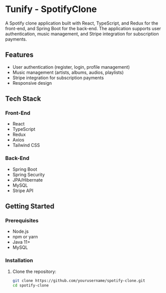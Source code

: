# Tunify - SpotifyClone

A Spotify clone application built with React, TypeScript, and Redux for the front-end, and Spring Boot for the back-end. The application supports user authentication, music management, and Stripe integration for subscription payments.

## Features

- User authentication (register, login, profile management)
- Music management (artists, albums, audios, playlists)
- Stripe integration for subscription payments
- Responsive design

## Tech Stack

### Front-End

- React
- TypeScript
- Redux
- Axios
- Tailwind CSS

### Back-End

- Spring Boot
- Spring Security
- JPA/Hibernate
- MySQL
- Stripe API

## Getting Started

### Prerequisites

- Node.js
- npm or yarn
- Java 11+
- MySQL

### Installation

1. Clone the repository:

   ```bash
   git clone https://github.com/yourusername/spotify-clone.git
   cd spotify-clone

